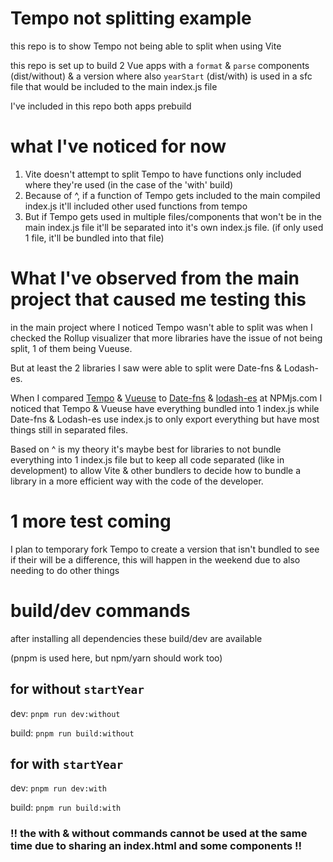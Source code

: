 # Tempo not splitting example

this repo is to show Tempo not being able to split when using Vite

this repo is set up to build 2 Vue apps with a `format` & `parse` components (dist/without) & a version where also `yearStart` (dist/with) is used in a sfc file that would be included to the main
index.js file

I've included in this repo both apps prebuild

# what I've noticed for now

1. Vite doesn't attempt to split Tempo to have functions only included where they're used (in the case of the 'with' build)
2. Because of ^, if a function of Tempo gets included to the main compiled index.js it'll included other used functions from tempo
3. But if Tempo gets used in multiple files/components that won't be in the main index.js file it'll be separated into it's own index.js file. (if only used 1 file, it'll be bundled into that file)

# What I've observed from the main project that caused me testing this

in the main project where I noticed Tempo wasn't able to split was when I checked the Rollup visualizer that more libraries have the issue of not being split, 1 of them being Vueuse.

But at least the 2 libraries I saw were able to split were Date-fns & Lodash-es.

When I compared [Tempo](https://www.npmjs.com/package/@formkit/tempo?activeTab=code) & [Vueuse](https://www.npmjs.com/package/@vueuse/core?activeTab=code) to
[Date-fns](https://www.npmjs.com/package/date-fns?activeTab=code) & [lodash-es](https://www.npmjs.com/package/lodash-es?activeTab=code) at NPMjs.com I noticed that Tempo & Vueuse have everything
bundled into 1 index.js while Date-fns & Lodash-es use index.js to only export everything but have most things still in separated files.

Based on ^ is my theory it's maybe best for libraries to not bundle everything into 1 index.js file but to keep all code separated (like in development) to allow Vite & other bundlers to decide how to
bundle a library in a more efficient way with the code of the developer.

# 1 more test coming

I plan to temporary fork Tempo to create a version that isn't bundled to see if their will be a difference, this will happen in the weekend due to also needing to do other things

# build/dev commands

after installing all dependencies these build/dev are available

(pnpm is used here, but npm/yarn should work too)

## for without `startYear`

dev: `pnpm run dev:without`

build: `pnpm run build:without`

## for with `startYear`

dev: `pnpm run dev:with`

build: `pnpm run build:with`

### **!! the with & without commands cannot be used at the same time due to sharing an index.html and some components !!**
